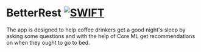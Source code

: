 # BetterRest  [![SWIFT](https://img.shields.io/badge/5.9.2-SWIFT-orange.svg)](https://www.swift.org/)

The app is designed to help coffee drinkers get a good night's sleep by asking some questions and with the help of Core ML get recommendations on when they ought to go to bed.
